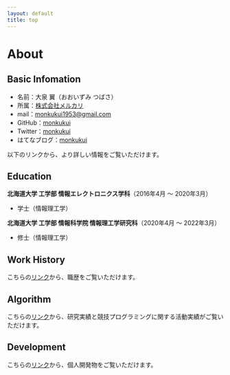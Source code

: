 ```yaml
---
layout: default
title: top
---
```


# About

## Basic Infomation
- 名前：大泉 翼（おおいずみ つばさ）
- 所属：[株式会社メルカリ](https://about.mercari.com/)
- mail：monkukui1953@gmail.com
- GitHub：[monkukui](https://github.com/monkukui/)
- Twitter：[monkukui](https://twitter.com/monkukui/)
- はてなブログ：[monkukui](https://monkukui.hatenablog.com/)

以下のリンクから、より詳しい情報をご覧いただけます。

## Education
**北海道大学 工学部 情報エレクトロニクス学科**（2016年4月 ～ 2020年3月）
- 学士（情報理工学）

**北海道大学 工学部 情報科学院 情報理工学研究科**（2020年4月 ～ 2022年3月）
- 修士（情報理工学）

## Work History
こちらの[リンク](work_history/)から、職歴をご覧いただけます。

## Algorithm
こちらの[リンク](algorithm/)から、研究実績と競技プログラミングに関する活動実績がご覧いただけます。

## Development
こちらの[リンク](web_development/)から、個人開発物をご覧いただけます。

